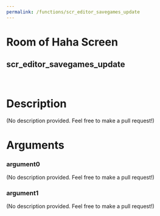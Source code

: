 ```yaml
---
permalink: /functions/scr_editor_savegames_update
---
```

# Room of Haha Screen  
## scr_editor_savegames_update  
&nbsp;  
# Description  
(No description provided. Feel free to make a pull request!) 
&nbsp;  
# Arguments
### argument0
(No description provided. Feel free to make a pull request!)
&nbsp;  
### argument1
(No description provided. Feel free to make a pull request!)
&nbsp;  



